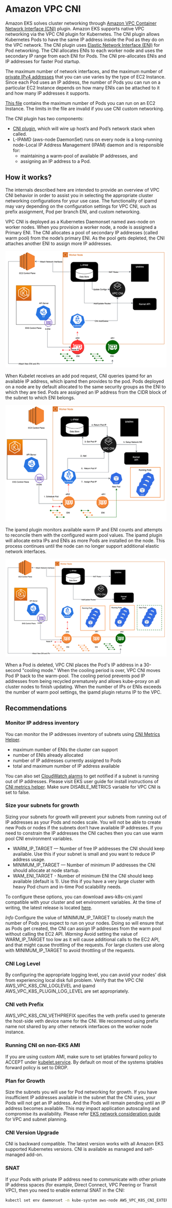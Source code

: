 # Amazon VPC CNI

Amazon EKS solves cluster networking through [Amazon VPC Container Network Interface (CNI)](https://github.com/aws/amazon-vpc-cni-k8s) plugin. Amazon EKS supports native VPC networking via the VPC CNI plugin for Kubernetes. The CNI plugin allows Kubernetes Pods to have the same IP address inside the Pod as they do on the VPC network. The CNI plugin uses [Elastic Network Interface (ENI)](https://docs.aws.amazon.com/AWSEC2/latest/UserGuide/using-eni.html) for Pod networking. The CNI allocates ENIs to each worker node and uses the secondary IP range from each ENI for Pods. The CNI pre-allocates ENIs and IP addresses for faster Pod startup.

The maximum number of network interfaces, and the maximum number of [private IPv4 addresses](https://docs.aws.amazon.com/AWSEC2/latest/UserGuide/using-eni.html#AvailableIpPerENI) that you can use varies by the type of EC2 Instance. Since each Pod uses an IP address, the number of Pods you can run on a particular EC2 Instance depends on how many ENIs can be attached to it and how many IP addresses it supports.

[This file](https://github.com/awslabs/amazon-eks-ami/blob/master/files/eni-max-pods.txt) contains the maximum number of Pods you can run on an EC2 Instance. The limits in the file are invalid if you use CNI custom networking.

The CNI plugin has two components:

* [CNI plugin](https://kubernetes.io/docs/concepts/extend-kubernetes/compute-storage-net/network-plugins/#cni), which will wire up host’s and Pod’s network stack when called.
* L-IPAMD (aws-node DaemonSet) runs on every node is a long-running node-Local IP Address Management (IPAM) daemon and is responsible for:
  * maintaining a warm-pool of available IP addresses, and
  * assigning an IP address to a Pod.

## How it works?

The internals described here are intended to provide an overview of VPC CNI behavior in order to assist you in selecting the appropriate cluster networking configurations for your use case. The functionality of ipamd may vary depending on the configuration settings for VPC CNI, such as prefix assignment, Pod per branch ENI, and custom networking.

VPC CNI is deployed as a Kubernetes Daemonset named aws-node on worker nodes. When you provision a worker node, a node is assigned a Primary ENI. The CNI allocates a pool of secondary IP addresses (called warm pool) from the node’s primary ENI. As the pool gets depleted, the CNI attaches another ENI to assign more IP addresses. 

![CNI Starting Up](../images/cni1.png)

When Kubelet receives an add pod request, CNI queries ipamd for an available IP address, which ipamd then provides to the pod. Pods deployed on a node are by default allocated to the same security groups as the ENI to which they are tied. Pods are assigned an IP address from the CIDR block of the subnet to which ENI belongs.

![When Pod is scheduled](../images/cni2.png)

The ipamd plugin monitors available warm IP and ENI counts and attempts to reconcile them with the configured warm pool values. The ipamd plugin will allocate extra IPs and ENIs as more Pods are installed on the node. This process continues until the node can no longer support additional elastic network interfaces.

![More pods scheduled](../images/cni3.png)

When a Pod is deleted, VPC CNI places the Pod's IP address in a 30-second "cooling mode." When the cooling period is over, VPC CNI moves Pod IP back to the warm-pool. The cooling period prevents pod IP addresses from being recycled prematurely and allows kube-proxy on all cluster nodes to finish updating. When the number of IPs or ENIs exceeds the number of warm pool settings, the ipamd plugin returns IP to the VPC.

## Recommendations

### Monitor IP address inventory

You can monitor the IP addresses inventory of subnets using [CNI Metrics Helper](https://docs.aws.amazon.com/eks/latest/userguide/cni-metrics-helper.html). 

* maximum number of ENIs the cluster can support
* number of ENIs already allocated
* number of IP addresses currently assigned to Pods
* total and maximum number of IP address available

You can also set [CloudWatch alarms](https://docs.aws.amazon.com/AmazonCloudWatch/latest/monitoring/AlarmThatSendsEmail.html) to get notified if a subnet is running out of IP addresses. Please visit EKS user guide for install instructions of [CNI metrics helper](https://docs.aws.amazon.com/eks/latest/userguide/cni-metrics-helper.html). Make sure DISABLE_METRICS variable for VPC CNI is set to false.

### Size your subnets for growth

Sizing your subnets for growth will prevent your subnets from running out of IP addresses as your Pods and nodes scale. You will not be able to create new Pods or nodes if the subnets don’t have available IP addresses.
If you need to constrain the IP addresses the CNI caches then you can use warm pool CNI environment variables.

* WARM_IP_TARGET — Number of free IP addresses the CNI should keep available. Use this if your subnet is small and you want to reduce IP address usage.
* MINIMUM_IP_TARGET — Number of minimum IP addresses the CNI should allocate at node startup.
* WAM_ENI_TARGET - Number of minimum ENI the CNI should keep available (default is 1). Use this if you have a very large cluster with heavy Pod churn and in-time Pod scalability needs.

To configure these options, you can download aws-k8s-cni.yaml compatible with your cluster and set environment variables. At the time of writing, the latest release is located [here](https://github.com/aws/amazon-vpc-cni-k8s/blob/master/config/v1.7/aws-k8s-cni.yaml).

*Info*
Configure the value of MINIMUM_IP_TARGET to closely match the number of Pods you expect to run on your nodes. Doing so will ensure that as Pods get created, the CNI can assign IP addresses from the warm pool without calling the EC2 API.
*Warning*
Avoid setting the value of WARM_IP_TARGET too low as it will cause additional calls to the EC2 API, and that might cause throttling of the requests. For large clusters use along with MINIMUM_IP_TARGET to avoid throttling of the requests. 

### CNI Log Level

By configuring the appropriate logging level, you can avoid your nodes' disk from experiencing local disk full problem. Verify that the VPC CNI AWS_VPC_K8S_CNI_LOGLEVEL and ipamd AWS_VPC_K8S_PLUGIN_LOG_LEVEL are set appropriately.

### CNI veth Prefix

AWS_VPC_K8S_CNI_VETHPREFIX specifies the veth prefix used to generate the host-side veth device name for the CNI.  We recommend using prefix name not shared by any other network interfaces on the worker node instance.

### Running CNI on non-EKS AMI

If you are using custom AMI, make sure to set iptables forward policy to ACCEPT under [kubelet.service](https://github.com/awslabs/amazon-eks-ami/blob/master/files/kubelet.service#L8). By default on most of the systems iptables forward policy is set to DROP.

### Plan for Growth

Size the subnets you will use for Pod networking for growth. If you have insufficient IP addresses available in the subnet that the CNI uses, your Pods will not get an IP address. And the Pods will remain pending until an IP address becomes available. This may impact application autoscaling and compromise its availability. Please refer [EKS network consideration guide](https://docs.aws.amazon.com/eks/latest/userguide/network_reqs.html) for VPC and subnet planning. 

### CNI Version Upgrade

CNI is backward compatible. The latest version works with all Amazon EKS supported Kubernetes versions. CNI is available as managed and self-managed add-on.

### SNAT

If your Pods with private IP address need to communicate with other private IP address spaces (for example, Direct Connect, VPC Peering or Transit VPC), then you need to enable external SNAT in the CNI:

```bash
kubectl set env daemonset -n kube-system aws-node AWS_VPC_K8S_CNI_EXTERNALSNAT=true
```
